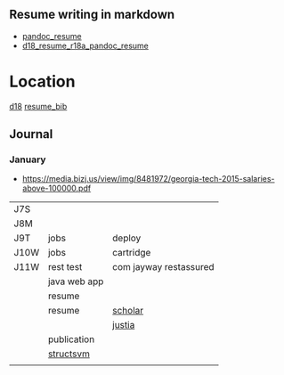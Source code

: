 
## Resume writing in markdown

* [pandoc_resume](http://mszep.github.io/pandoc_resume/)
* [d18_resume_r18a_pandoc_resume](d18/resume/r18a/pandoc_resume/)


# Location

[d18](d18)
[resume_bib](d18/resume/r18a/d18.bib.html)

## Journal

### January

* https://media.bizj.us/view/img/8481972/georgia-tech-2015-salaries-above-100000.pdf

| | | |
|-|-|-|
|J7S | | | 
|J8M | | |
|J9T | jobs | deploy |
|J10W | jobs | cartridge |  
|J11W | rest test | com jayway restassured |
|    | java web app | |
|    | resume | |
|    | resume | [scholar](https://scholar.google.com/citations?user=t4BBr0gAAAAJ&hl=en) | 
|    | | [justia](https://patents.justia.com/inventor/dwi-sianto-mansjur_ ) | 
|    | publication | | 
|    | [structsvm](http://drona.csa.iisc.ernet.in/~shirish/structsvm_sdm.html) |
|    |      | | 


